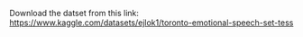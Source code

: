 Download the datset from this link: https://www.kaggle.com/datasets/ejlok1/toronto-emotional-speech-set-tess
